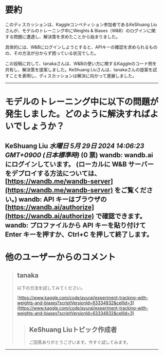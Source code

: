 # 要約 
このディスカッションは、Kaggleコンペティション参加者であるKeShuang Liuさんが、モデルのトレーニング中にWeights & Biases（W&B）のログインに関する問題に遭遇し、解決策を求めたことから始まりました。

具体的には、W&Bにログインしようとすると、APIキーの確認を求められるものの、その方法が分からず困っている状況でした。

この投稿に対して、tanakaさんは、W&Bの使い方に関するKaggleのコード例を共有し、解決策を提案しました。KeShuang Liuさんは、tanakaさんの提案を試すことを表明し、ディスカッションは解決に向かって進展しました。


---
# モデルのトレーニング中に以下の問題が発生しました。どのように解決すればよいでしょうか？
**KeShuang Liu** *水曜日 5月 29日 2024 14:06:23 GMT+0900 (日本標準時)* (0 票)
wandb: wandb.ai にログインしています。 (ローカルに W&B サーバーをデプロイする方法については、[https://wandb.me/wandb-server](https://wandb.me/wandb-server) をご覧ください。)
wandb: API キーはブラウザの [https://wandb.ai/authorize](https://wandb.ai/authorize) で確認できます。
wandb: プロファイルから API キーを貼り付けて Enter キーを押すか、Ctrl+C を押して終了します。
---
 # 他のユーザーからのコメント
> ## tanaka
> 
> 以下の方法を試してみてください。
> 
> [https://www.kaggle.com/code/ayuraj/experiment-tracking-with-weights-and-biases?scriptVersionId=63334832&cellId=3](https://www.kaggle.com/code/ayuraj/experiment-tracking-with-weights-and-biases?scriptVersionId=63334832&cellId=3)
> 
> 
> 
> > ## KeShuang Liuトピック作成者
> > 
> > ご回答ありがとうございます。今すぐ試してみます。
> > 
> > 
> > 
---

